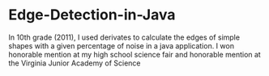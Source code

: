 # Edge-Detection-in-Java

In 10th grade (2011), I used derivates to calculate the edges of simple shapes with a given percentage of noise in a java application. I won honorable mention at my high school science fair and honorable mention at the Virginia Junior Academy of Science
